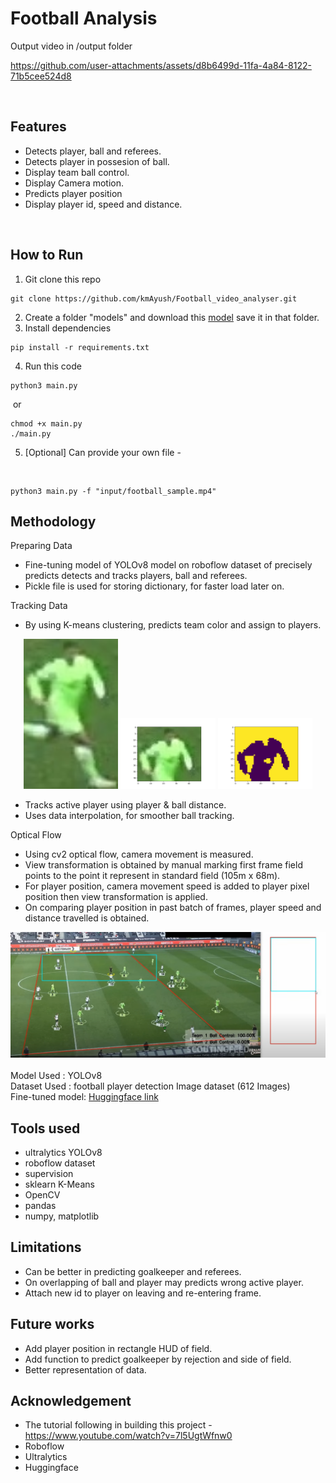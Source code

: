# Football Analysis

Output video in /output folder

https://github.com/user-attachments/assets/d8b6499d-11fa-4a84-8122-71b5cee524d8

<br>

Features
------
* Detects player, ball and referees.
* Detects player in possesion of ball.
* Display team ball control.
* Display Camera motion.
* Predicts player position
* Display player id, speed and distance.
<br>

How to Run
------
1. Git clone this repo
```
git clone https://github.com/kmAyush/Football_video_analyser.git
```
2. Create a folder "models" and download this <a href = https://huggingface.co/Ayushkm10/Football_video_analyser/blob/main/best.pt>model</a> save it in that folder.<br>
3. Install dependencies 
```
pip install -r requirements.txt
```
4. Run this code
```
python3 main.py
```
&nbsp;or
```
chmod +x main.py
./main.py
```
5. [Optional] Can provide your own file -
<br>

```
python3 main.py -f "input/football_sample.mp4"
```

Methodology
------
Preparing Data
* Fine-tuning model of YOLOv8 model on roboflow dataset of  precisely predicts detects and tracks players, ball and  referees.
* Pickle file is used for storing dictionary, for faster load later on.

Tracking Data
* By using K-means clustering, predicts team color and assign to players.

<div align=center> 
  <img src = "output/cropped.jpg" width='30%' height='240px'>
  <img src = "output/player_half_img.png" width='30%'>
  <img src = "output/clustered_img.png" width='30%'>
</div>

* Tracks active player using player & ball distance.
* Uses data interpolation, for smoother ball tracking.


Optical Flow
* Using cv2 optical flow, camera movement is measured.
* View transformation is obtained by manual marking first frame field points to the point it represent in standard field (105m x 68m).
* For player position, camera movement speed is added to player pixel position then view transformation is applied.
* On comparing player position in past batch of frames, player speed and distance travelled is obtained.

<div align=center> 
  <img src = "screenshot/perspective.png">
</div>
<br>
Model Used : YOLOv8<br>
Dataset Used : football player detection Image dataset (612 Images)<br>
Fine-tuned model: <a href ="https://huggingface.co/Ayushkm10/Football_video_analyser/blob/main/best.pt">Huggingface link</a>

Tools used
------
* ultralytics YOLOv8
* roboflow dataset
* supervision
* sklearn K-Means
* OpenCV 
* pandas
* numpy, matplotlib

Limitations
-------
* Can be better in predicting goalkeeper and referees.
* On overlapping of ball and player may predicts wrong active player.
* Attach new id to player on leaving and re-entering frame.

Future works
-------
* Add player position in rectangle HUD of field.
* Add function to predict goalkeeper by rejection and side of field.
* Better representation of data.

Acknowledgement
-------
* The tutorial following in building this project - <br> 
https://www.youtube.com/watch?v=7l5UgtWfnw0
* Roboflow
* Ultralytics
* Huggingface
